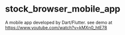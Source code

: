 # stock_browser_mobile_app
 A mobile app developed by Dart/Flutter.
 see demo at https://www.youtube.com/watch?v=kMXn0_htE78
